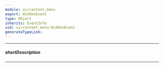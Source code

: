 ```yaml
---
module: ui/context_menu
export: HiddenEvent
type: Object
inherits: EventInfo
uid: ui/context_menu:HiddenEvent
generateTypeLink: 
---
```

---
##### shortDescription
<!-- Description goes here -->

---
<!-- Description goes here -->